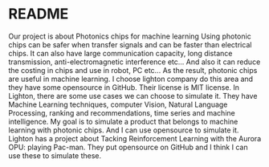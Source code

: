 # README
Our project is about Photonics chips for machine learning
Using photonic chips can be safer when transfer signals and can be faster than electrical chips. It can also have large communication capacity, long distance transmission, anti-electromagnetic interference etc... And also it can reduce the costing in chips and use in robot, PC etc... As the result, photonic chips are useful in machine learning. 
I choose lighton company do this area and they have some opensource in GitHub. Their license is MIT license. 
In Lighton, there are some use cases we can choose to simulate it. They have Machine Learning techniques, computer Vision, Natural Language Processing, ranking and recommendations, time series and machine intelligence. 
My goal is to simulate a product that belongs to machine learning with photonic chips. And I can use opensource to simulate it. Lighton has a project about Tacking Reinforcement Learning with the Aurora OPU: playing Pac-man. They put opensource on GitHub and I think I can use these to simulate these. 
